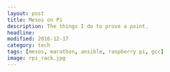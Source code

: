 ```yaml
---
layout: post
title: Mesos on Pi
description: The things I do to prove a point.
headline:
modified: 2016-12-17
category: tech
tags: [mesos, marathon, ansible, raspberry pi, gcc]
image: rpi_rack.jpg
---
```

